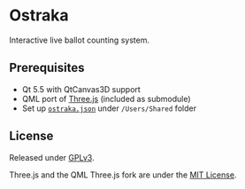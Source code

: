 Ostraka
=======

Interactive live ballot counting system.

Prerequisites
-------------

* Qt 5.5 with QtCanvas3D support
* QML port of [Three.js](https://github.com/tronlec/three.js) (included as submodule)
* Set up [`ostraka.json`](ostraka.example.json) under `/Users/Shared` folder

License
-------
Released under [GPLv3](LICENSE.md).

Three.js and the QML Three.js fork are under the [MIT License](qml/three/LICENSE.md).
